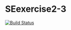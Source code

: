 # SEexercise2-3

[![Build Status](https://travis-ci.com/ditto129/SEexercise2-3.svg?branch=main)](https://travis-ci.com/ditto129/SEexercise2-3)
